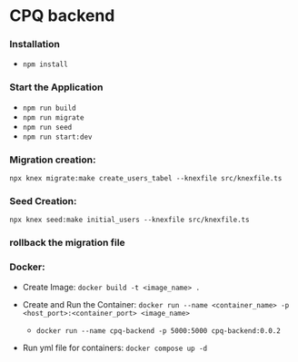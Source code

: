# CPQ backend

### Installation
* `npm install`

### Start the Application
* `npm run build`
* `npm run migrate`
* `npm run seed`
* `npm run start:dev`

### Migration creation:
`npx knex migrate:make create_users_tabel --knexfile src/knexfile.ts`

### Seed Creation: 
`npx knex seed:make initial_users --knexfile src/knexfile.ts`

### rollback the migration file

### Docker:
* Create Image: `docker build -t <image_name> .`
* Create and Run the Container: `docker run --name <container_name> -p <host_port>:<container_port> <image_name>`
  - `docker run --name cpq-backend -p 5000:5000 cpq-backend:0.0.2  `

* Run yml file for containers: `docker compose up -d`
